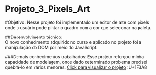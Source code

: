 # Projeto_3_Pixels_Art

#Objetivo: 
Nesse projeto foi implementado um editor de arte com pixels onde o usuário pode pintar o quadro com a cor que selecionar na paleta. 

##Desenvolvimento técnico:  
O novo conhecimento adquirido no curso e aplicado no projeto foi a manipulação do DOM por meio do JavaScript.

###Demais conhecimentos trabalhados: 
Esse projeto reforçou minha capacidade de modelagem, onde dado determinado problema precisei quebrá-lo em vários menores. 
[Click para visualizar o projeto](https://patrickbastosdeveloper.github.io/Projeto_3_Pixels_Art/) :U+1F3A8	
